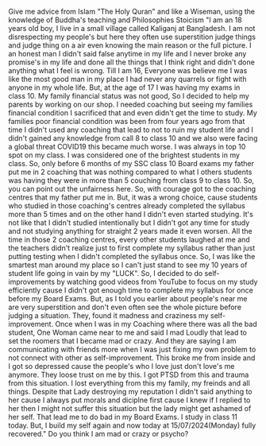 Give me advice from Islam "The Holy Quran" and like a Wiseman, using the knowledge of Buddha's teaching and Philosophies Stoicism "I am an 18 years old boy, I live in a small village called Kaliganj at Bangladesh. I am not disrespecting my people's but here they often use superstition judge things and judge thing on a air even knowing the main reason or the full picture. I an honest man I didn't said false anytime in my life and I never broke any promise's in my life and done all the things that I think right and didn't done anything what I feel is wrong. Till I am 16, Everyone was believe me I was like the most good man in my place I had never any quarrels or fight with anyone in my whole life. But, at the age of 17 I was having my exams in class 10. My family financial status was not good, So I decided to help my parents by working on our shop. I needed coaching but seeing my families financial condition I sacrificed that and even didn't get the time to study. My families poor financial condition was been from four years ago from that time I didn't used any coaching that lead to not to ruin my student life and I didn't gained any knowledge from call 8 to class 10 and we also were facing a global threat COVID19 this became much worse. I was always in top 10 spot on my class. I was considered one of the brightest students in my class. So, only before 6 months of my SSC class 10 Board exams my father put me in 2 coaching that was nothing compared to what I others students was having they were in more than 5 couching from class 9 to class 10. So, you can point out the unfairness here. So, with courage got to the coaching centres that my father put me in. But, it was a wrong choice, cause students who studied in those coaching's centres already completed the syllabus more than 5 times and on the other hand I didn't even started studying. It's not like that I didn't studied intentionally but I didn't got any time for study and not studying anything for straight 2 years made it even worsen. All the time in those 2 coaching centres, every other students laughed at me and the teachers didn't realize just to first complete my syllabus rather than just putting testing when I didn't completed the syllabus once. So, I was like the smartest man around my place so I can't just stand to see my 10 years of student life going in vain by my "LUCK". So, I decided to do self-improvements by watching good videos from YouTube to focus on my study efficiently cause I didn't got enough time to complete my syllabus for once before my Board Exams. But, as I told you earlier about people's near me are very superstition and don't even often see the whole picture before judging a situation. They, found it madness and craziness my self-improvement. Once when I was in my Coaching where there was all the bad student, One Woman came near to me and said I mad Loudly that lead to set the roomers that I became mad or crazy. And they are saying I am communicating with friends more when I was just fixing my own problem to not connect with other as self-improvement. This broke me from inside and I got so depressed cause the people's who I love just don't love's me anymore. They loose trust on me by this. I got PTSD from this and trauma from this situation. I lost everything from this my family, my freinds and all things. Despite that Lady destroying my reputation I didn't said anything to her cause I always put morals and diciplne first cause I knew if I replied to her then I might not suffer this situation but the lady might get ashamed of her self. That lead me to do bad in my Board Exams. I study in class 11 today. But, I build my self again and now today at 15/07/2024(Monday) fully recovered." Do you think I am mad or crazy or psycho?

<!-- Give me advice from Islam "The Holy Quran" and like a Wiseman, using the knowledge of Buddha's teaching and Philosophies Stoicism "I am an 18 years old boy, I live in a small village called Kaligonj at Bangladesh. I am not desrespecting my people's but here they often use supertition judge things and judge thing on a air even knowing the main reason or the full picture. I an honest man I didn't said false anytime in my life and I never broke any promies's in my life and done all the things that I think right and didn't done anything what I feel is wrong. Till I am 16, Everyone was belive me I was like the most good man in my place I had never any quarals or fight with anyone in my whole life. But, at the age of 17 I was having my exams in class 10. My family financial status was not good, So I decided to help my parents by working on our grocherishop. I needed coaching but seeing my families financial condition I sacrificed that and even didn't get the time to study. My families poor financial condition was been from four years ago from that time I didn't used any coaching that lead to not to ruin my student life and I didn't gained any knowledge from call 8 to class 10 and we also were facing a global threat COVID19 this became much worse. I was always in top 10 spot on my class. I was considered one of the brightest students in my class. So, only before 6 months of my SSC class 10 Board exams my father put me in 2 coaching that was nothing compared to what I others students was having they were in more than 5 couching from class 9 to class 10. So, you can point out the unfairness here. So, with courage got to the coaching centres that my father put me in. But, it was a wrong choice, cause students who studied in those coaching's centres already completed the syllabus more than 5 times and on the other hand I didn't even started studying. It's not like that I didn't studied intentionally but I didn't got any time for study and not studying anything for straight 2 years made it even worsen. All the time in those 2 coaching centres, every other students laughed at me and the teachers didn't realize just to first complete my syllabus rather than just putting testing when I didn't completed the syllabus once. So, I was like the smartest man around my place so I can't just stand to see my 10 years of student life going in vain by my "LUCK". So, I decided to do self-improvements by watching good videos from youtube to focus on my study efficiently cause I didn't got enough time to complete my syllabus for once before my Board Exams. But, as I told you earlier about people's near me are very supertition and don't even often see the whole picture before judging a situation. They, found it madness and crazyness my self-improvement. Once when I was in my Coaching where there was all the bad student, One Woman came near to me and said I mad Loudly that lead to set the rumars that I became mad or crazy. And they are saying I am communicating with friends more when I was just fixing my own problem to not connect with other as self-improvement. This broke me from inside and I got so depressed cause the people's who I love just don't love's me anymore. They loose trust on me by this. I got PTSD from this and trama from this situation. That lead me to do bad in my Board Exams.I study in class 11 today. But, I build my self again and now today at 15/07/2024(Monday) fully recovered." Do you think I am mad or crazy or phscyco? -->

<!-- Give me advice from Islam "The Holy Quran" and like a Wiseman, using the knowledge of Buddha's teaching and Philosophies Stoicism "I am an 18 years old boy, I live in a small village called Kaligonj at Bangladesh. I am not desrespecting my people's but here they often use supertition judge things and judge thing on a air even knowing the main reason or the full picture. I an honest man I didn't said false anytime in my life and I never broke any promies's in my life and done all the things that I think right and didn't done anything what I feel is wrong. Till I am 16, Everyone was belive me I was like the most good man in my place I had never any quarals or fight with anyone in my whole life. But, at the age of 17 I was having my exams in class 10. My family financial status was not good, So I decided to help my parents by working on our grocherishop. I needed coaching but seeing my families financial condition I sacrificed that and even didn't get the time to study. My families poor financial condition was been from four years ago from that time I didn't used any coaching that lead to not to ruin my student life and I didn't gained any knowledge from call 8 to class 10 and we also were facing a global threat COVID19 this became much worse. I was always in top 10 spot on my class. I was considered one of the brightest students in my class. So, only before 6 months of my SSC class 10 Board exams my father put me in 2 coaching that was nothing compared to what I others students was having they were in more than 5 couching from class 9 to class 10. So, you can point out the unfairness here. So, with courage got to the coaching centres that my father put me in. But, it was a wrong choice, cause students who studied in those coaching's centres already completed the syllabus more than 5 times and on the other hand I didn't even started studying. It's not like that I didn't studied intentionally but I didn't got any time for study and not studying anything for straight 2 years made it even worsen. All the time in those 2 coaching centres, every other students laughed at me and the teachers didn't realize just to first complete my syllabus rather than just putting testing when I didn't completed the syllabus once. So, I was like the smartest man around my place so I can't just stand to see my 10 years of student life going in vain by my "LUCK". So, I decided to do self-improvements by watching good videos from youtube to focus on my study efficiently cause I didn't got enough time to complete my syllabus for once before my Board Exams. But, as I told you earlier about people's near me are very supertition and don't even often see the whole picture before judging a situation. They, found it madness and crazyness my self-improvement. And they are saying I am communicating with friends more when I was just fixing my own problem to not connect with other. This broke me from inside and  -->

